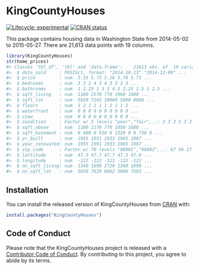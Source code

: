 
<!-- README.md is generated from README.Rmd. Please edit that file -->

# KingCountyHouses

<!-- badges: start -->

[![Lifecycle:
experimental](https://img.shields.io/badge/lifecycle-experimental-orange.svg)](https://lifecycle.r-lib.org/articles/stages.html#experimental)
[![CRAN
status](https://www.r-pkg.org/badges/version/KingCountyHouses)](https://CRAN.R-project.org/package=KingCountyHouses)
<!-- badges: end -->

This package contains housing data in Washington State from 2014-05-02
to 2015-05-27. There are 21,613 data points with 19 columns.

``` r
library(KingCountyHouses)
str(home_prices)
#> Classes 'tbl_df', 'tbl' and 'data.frame':    21613 obs. of  19 variables:
#>  $ date_sold     : POSIXct, format: "2014-10-13" "2014-12-09" ...
#>  $ price         : num  5.35 5.73 5.26 5.78 5.71 ...
#>  $ bedrooms      : num  3 3 2 4 3 4 3 3 3 3 ...
#>  $ bathrooms     : num  1 2.25 1 3 2 4.5 2.25 1.5 1 2.5 ...
#>  $ sqft_living   : num  1180 2570 770 1960 1680 ...
#>  $ sqft_lot      : num  5650 7242 10000 5000 8080 ...
#>  $ floors        : num  1 2 1 1 1 1 2 1 1 2 ...
#>  $ waterfront    : num  0 0 0 0 0 0 0 0 0 0 ...
#>  $ view          : num  0 0 0 0 0 0 0 0 0 0 ...
#>  $ condition     : Factor w/ 5 levels "poor","fair",..: 3 3 3 5 3 3 3 3 3 3 ...
#>  $ sqft_above    : num  1180 2170 770 1050 1680 ...
#>  $ sqft_basement : num  0 400 0 910 0 1530 0 0 730 0 ...
#>  $ yr_built      : num  1955 1951 1933 1965 1987 ...
#>  $ year_renovated: num  1955 1991 1933 1965 1987 ...
#>  $ zip_code      : Factor w/ 70 levels "98001","98002",..: 67 56 17 59 38 30 3 69 61 24 ...
#>  $ lattitude     : num  47.5 47.7 47.7 47.5 47.6 ...
#>  $ longitude     : num  -122 -122 -122 -122 -122 ...
#>  $ nn_sqft_living: num  1340 1690 2720 1360 1800 ...
#>  $ nn_sqft_lot   : num  5650 7639 8062 5000 7503 ...
```

## Installation

You can install the released version of KingCountyHouses from
[CRAN](https://CRAN.R-project.org) with:

``` r
install.packages("KingCountyHouses")
```

## Code of Conduct

Please note that the KingCountyHouses project is released with a
[Contributor Code of
Conduct](https://contributor-covenant.org/version/2/0/CODE_OF_CONDUCT.html).
By contributing to this project, you agree to abide by its terms.
